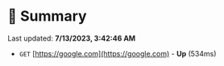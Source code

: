 # 📖 Summary
Last updated: **7/13/2023, 3:42:46 AM**

- `GET` [https://google.com](https://google.com) - **Up** (534ms)
